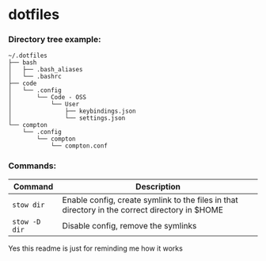 # dotfiles

### Directory tree example:
```
~/.dotfiles
├── bash
│   ├── .bash_aliases
│   └── .bashrc
├── code
│   └── .config
│       └── Code - OSS
│           └── User
│               ├── keybindings.json
│               └── settings.json
└── compton
    └── .config
        └── compton
            └── compton.conf
```

### Commands:
|    Command    | Description                                                                                    |
|---------------|------------------------------------------------------------------------------------------------|
| `stow dir`    | Enable config, create symlink to the files in that directory in the correct directory in $HOME |
| `stow -D dir` | Disable config, remove the symlinks                                                            |


Yes this readme is just for reminding me how it works
